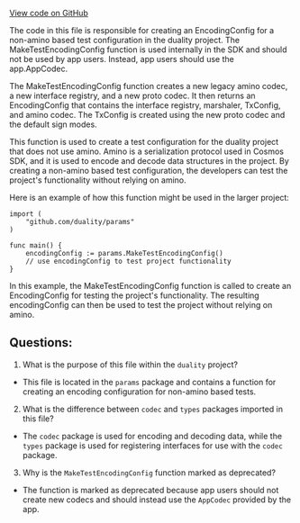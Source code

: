 [View code on GitHub](https://github.com/duality-labs/duality/app/params/proto.go)

The code in this file is responsible for creating an EncodingConfig for a non-amino based test configuration in the duality project. The MakeTestEncodingConfig function is used internally in the SDK and should not be used by app users. Instead, app users should use the app.AppCodec.

The MakeTestEncodingConfig function creates a new legacy amino codec, a new interface registry, and a new proto codec. It then returns an EncodingConfig that contains the interface registry, marshaler, TxConfig, and amino codec. The TxConfig is created using the new proto codec and the default sign modes.

This function is used to create a test configuration for the duality project that does not use amino. Amino is a serialization protocol used in Cosmos SDK, and it is used to encode and decode data structures in the project. By creating a non-amino based test configuration, the developers can test the project's functionality without relying on amino.

Here is an example of how this function might be used in the larger project:

```
import (
    "github.com/duality/params"
)

func main() {
    encodingConfig := params.MakeTestEncodingConfig()
    // use encodingConfig to test project functionality
}
```

In this example, the MakeTestEncodingConfig function is called to create an EncodingConfig for testing the project's functionality. The resulting encodingConfig can then be used to test the project without relying on amino.
## Questions: 
 1. What is the purpose of this file within the `duality` project?
- This file is located in the `params` package and contains a function for creating an encoding configuration for non-amino based tests.

2. What is the difference between `codec` and `types` packages imported in this file?
- The `codec` package is used for encoding and decoding data, while the `types` package is used for registering interfaces for use with the `codec` package.

3. Why is the `MakeTestEncodingConfig` function marked as deprecated?
- The function is marked as deprecated because app users should not create new codecs and should instead use the `AppCodec` provided by the app.